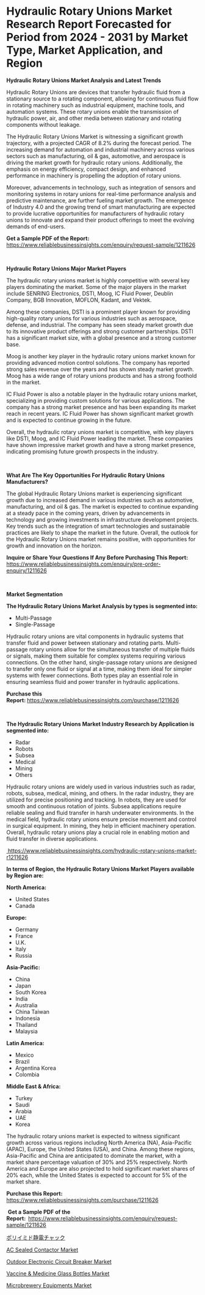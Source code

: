 <p><h1>Hydraulic Rotary Unions Market Research Report Forecasted for Period from 2024 -  2031 by Market Type, Market Application, and Region</h1></p><p><strong>Hydraulic Rotary Unions Market Analysis and Latest Trends</strong></p>
<p><p>Hydraulic Rotary Unions are devices that transfer hydraulic fluid from a stationary source to a rotating component, allowing for continuous fluid flow in rotating machinery such as industrial equipment, machine tools, and automation systems. These rotary unions enable the transmission of hydraulic power, air, and other media between stationary and rotating components without leakage.</p><p>The Hydraulic Rotary Unions Market is witnessing a significant growth trajectory, with a projected CAGR of 8.2% during the forecast period. The increasing demand for automation and industrial machinery across various sectors such as manufacturing, oil & gas, automotive, and aerospace is driving the market growth for hydraulic rotary unions. Additionally, the emphasis on energy efficiency, compact design, and enhanced performance in machinery is propelling the adoption of rotary unions.</p><p>Moreover, advancements in technology, such as integration of sensors and monitoring systems in rotary unions for real-time performance analysis and predictive maintenance, are further fueling market growth. The emergence of Industry 4.0 and the growing trend of smart manufacturing are expected to provide lucrative opportunities for manufacturers of hydraulic rotary unions to innovate and expand their product offerings to meet the evolving demands of end-users.</p></p>
<p><strong>Get a Sample PDF of the Report:&nbsp;</strong> <a href="https://www.reliablebusinessinsights.com/enquiry/request-sample/1211626">https://www.reliablebusinessinsights.com/enquiry/request-sample/1211626</a></p>
<p>&nbsp;</p>
<p><strong>Hydraulic Rotary Unions Major Market Players</strong></p>
<p><p>The hydraulic rotary unions market is highly competitive with several key players dominating the market. Some of the major players in the market include SENRING Electronics, DSTI, Moog, IC Fluid Power, Deublin Company, BGB Innovation, MOFLON, Kadant, and Vektek.</p><p>Among these companies, DSTI is a prominent player known for providing high-quality rotary unions for various industries such as aerospace, defense, and industrial. The company has seen steady market growth due to its innovative product offerings and strong customer partnerships. DSTI has a significant market size, with a global presence and a strong customer base.</p><p>Moog is another key player in the hydraulic rotary unions market known for providing advanced motion control solutions. The company has reported strong sales revenue over the years and has shown steady market growth. Moog has a wide range of rotary unions products and has a strong foothold in the market.</p><p>IC Fluid Power is also a notable player in the hydraulic rotary unions market, specializing in providing custom solutions for various applications. The company has a strong market presence and has been expanding its market reach in recent years. IC Fluid Power has shown significant market growth and is expected to continue growing in the future.</p><p>Overall, the hydraulic rotary unions market is competitive, with key players like DSTI, Moog, and IC Fluid Power leading the market. These companies have shown impressive market growth and have a strong market presence, indicating promising future growth prospects in the industry.</p></p>
<p>&nbsp;</p>
<p><strong>What Are The Key Opportunities For Hydraulic Rotary Unions Manufacturers?</strong></p>
<p><p>The global Hydraulic Rotary Unions market is experiencing significant growth due to increased demand in various industries such as automotive, manufacturing, and oil & gas. The market is expected to continue expanding at a steady pace in the coming years, driven by advancements in technology and growing investments in infrastructure development projects. Key trends such as the integration of smart technologies and sustainable practices are likely to shape the market in the future. Overall, the outlook for the Hydraulic Rotary Unions market remains positive, with opportunities for growth and innovation on the horizon.</p></p>
<p><strong>Inquire or Share Your Questions If Any Before Purchasing This Report:</strong> <a href="https://www.reliablebusinessinsights.com/enquiry/pre-order-enquiry/1211626">https://www.reliablebusinessinsights.com/enquiry/pre-order-enquiry/1211626</a></p>
<p>&nbsp;</p>
<p><strong>Market Segmentation</strong></p>
<p><strong>The Hydraulic Rotary Unions Market Analysis by types is segmented into:</strong></p>
<p><ul><li>Multi-Passage</li><li>Single-Passage</li></ul></p>
<p><p>Hydraulic rotary unions are vital components in hydraulic systems that transfer fluid and power between stationary and rotating parts. Multi-passage rotary unions allow for the simultaneous transfer of multiple fluids or signals, making them suitable for complex systems requiring various connections. On the other hand, single-passage rotary unions are designed to transfer only one fluid or signal at a time, making them ideal for simpler systems with fewer connections. Both types play an essential role in ensuring seamless fluid and power transfer in hydraulic applications.</p></p>
<p><strong>Purchase this Report:&nbsp;</strong><a href="https://www.reliablebusinessinsights.com/purchase/1211626">https://www.reliablebusinessinsights.com/purchase/1211626</a></p>
<p>&nbsp;</p>
<p><strong>The Hydraulic Rotary Unions Market Industry Research by Application is segmented into:</strong></p>
<p><ul><li>Radar</li><li>Robots</li><li>Subsea</li><li>Medical</li><li>Mining</li><li>Others</li></ul></p>
<p><p>Hydraulic rotary unions are widely used in various industries such as radar, robots, subsea, medical, mining, and others. In the radar industry, they are utilized for precise positioning and tracking. In robots, they are used for smooth and continuous rotation of joints. Subsea applications require reliable sealing and fluid transfer in harsh underwater environments. In the medical field, hydraulic rotary unions ensure precise movement and control in surgical equipment. In mining, they help in efficient machinery operation. Overall, hydraulic rotary unions play a crucial role in enabling motion and fluid transfer in diverse applications.</p></p>
<p><a href="https://www.reliablebusinessinsights.com/hydraulic-rotary-unions-market-r1211626">&nbsp;https://www.reliablebusinessinsights.com/hydraulic-rotary-unions-market-r1211626</a></p>
<p><strong>In terms of Region, the Hydraulic Rotary Unions Market Players available by Region are:</strong></p>
<p>
    <p> <strong> North America: </strong>
        <ul>
            <li>United States</li>
            <li>Canada</li>
        </ul>
        </p> 
    <p> <strong> Europe: </strong>
        <ul>
            <li>Germany</li>
            <li>France</li>
            <li>U.K.</li>
            <li>Italy</li>
            <li>Russia</li>
        </ul>
        </p> 
    <p> <strong> Asia-Pacific: </strong>
        <ul>
            <li>China</li>
            <li>Japan</li>
            <li>South Korea</li>
            <li>India</li>
            <li>Australia</li>
            <li>China Taiwan</li>
            <li>Indonesia</li>
            <li>Thailand</li>
            <li>Malaysia</li>
        </ul>
        </p> 
    <p> <strong> Latin America: </strong>
        <ul>
            <li>Mexico</li>
            <li>Brazil</li>
            <li>Argentina Korea</li>
            <li>Colombia</li>
        </ul>
        </p> 
    <p> <strong> Middle East & Africa: </strong>
        <ul>
            <li>Turkey</li>
            <li>Saudi</li>
            <li>Arabia</li>
            <li>UAE</li>
            <li>Korea</li>
        </ul>
    </p>
    </p>
<p><p>The hydraulic rotary unions market is expected to witness significant growth across various regions including North America (NA), Asia-Pacific (APAC), Europe, the United States (USA), and China. Among these regions, Asia-Pacific and China are anticipated to dominate the market, with a market share percentage valuation of 30% and 25% respectively. North America and Europe are also projected to hold significant market shares of 20% each, while the United States is expected to account for 5% of the market share.</p></p>
<p><strong>Purchase this Report: </strong><a href="https://www.reliablebusinessinsights.com/purchase/1211626">https://www.reliablebusinessinsights.com/purchase/1211626</a></p>
<p>&nbsp;<strong>Get a Sample PDF of the Report:&nbsp;&nbsp;</strong><a href="https://www.reliablebusinessinsights.com/enquiry/request-sample/1211626">https://www.reliablebusinessinsights.com/enquiry/request-sample/1211626</a></p>
<p><strong></strong></p>
<p><p><a href="https://github.com/hardee896/Market-Research-Report-List-1/blob/main/8579159101469.md">ポリイミド静電チャック</a></p><p><a href="https://issuu.com/reportprime-2/docs/ac-sealed-contactor-market-size-2030.pptx">AC Sealed Contactor Market</a></p><p><a href="https://issuu.com/reportprime-2/docs/outdoor-electronic-circuit-breaker-market-size-203">Outdoor Electronic Circuit Breaker Market</a></p><p><a href="https://github.com/HarmonyBogan1944/Market-Research-Report-List-1/blob/main/vaccine-medicine-glass-bottles-market.md">Vaccine & Medicine Glass Bottles Market</a></p><p><a href="https://github.com/Sinjinluong3e0awx2m195k76/Market-Research-Report-List-2/blob/main/microbrewery-equipments-market.md">Microbrewery Equipments Market</a></p></p>